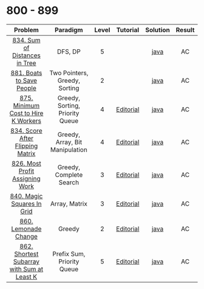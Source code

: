 # 800 - 899

|                                                      Problem                                                       |            Paradigm             | Level |                                          Tutorial                                           |                         Solution                         | Result |
| :----------------------------------------------------------------------------------------------------------------: | :-----------------------------: | :---: | :-----------------------------------------------------------------------------------------: | :------------------------------------------------------: | :----: |
|              [834. Sum of Distances in Tree](https://leetcode.com/problems/sum-of-distances-in-tree/)              |             DFS, DP             |   5   |                                                                                             |       [java](./834_Sum_of_Distances_in_Tree.java)        |   AC   |
|                  [881. Boats to Save People](https://leetcode.com/problems/boats-to-save-people/)                  |  Two Pointers, Greedy, Sorting  |   2   |                                                                                             |         [java](./881_Boats_to_Save_People.java)          |   AC   |
|        [875. Minimum Cost to Hire K Workers](https://leetcode.com/problems/minimum-cost-to-hire-k-workers/)        | Greedy, Sorting, Priority Queue |   4   |    [Editorial](https://leetcode.com/problems/minimum-cost-to-hire-k-workers/editorial/)     |    [java](./875_Minimum_Cost_to_Hire_K_Workers.java)     |   AC   |
|           [834. Score After Flipping Matrix](https://leetcode.com/problems/score-after-flipping-matrix/)           | Greedy, Array, Bit Manipulation |   4   |      [Editorial](https://leetcode.com/problems/score-after-flipping-matrix/editorial/)      |      [java](./861_Score_After_Flipping_Matrix.java)      |   AC   |
|            [826. Most Profit Assigning Work](https://leetcode.com/problems/most-profit-assigning-work/)            |     Greedy, Complete Search     |   3   |      [Editorial](https://leetcode.com/problems/most-profit-assigning-work/editorial/)       |      [java](./826_Most_Profit_Assigning_Work.java)       |   AC   |
|                 [840. Magic Squares In Grid](https://leetcode.com/problems/magic-squares-in-grid/)                 |          Array, Matrix          |   3   |         [Editorial](https://leetcode.com/problems/magic-squares-in-grid/editorial/)         |         [java](./840_Magic_Squares_In_Grid.java)         |   AC   |
|                       [860. Lemonade Change](https://leetcode.com/problems/lemonade-change/)                       |             Greedy              |   2   |            [Editorial](https://leetcode.com/problems/lemonade-change/editorial/)            |            [java](./860_Lemonade_Change.java)            |   AC   |
| [862. Shortest Subarray with Sum at Least K](https://leetcode.com/problems/shortest-subarray-with-sum-at-least-k/) |   Prefix Sum, Priority Queue    |   5   | [Editorial](https://leetcode.com/problems/shortest-subarray-with-sum-at-least-k/editorial/) | [java](./862_Shortest_Subarray_with_Sum_at_Least_K.java) |   AC   |
